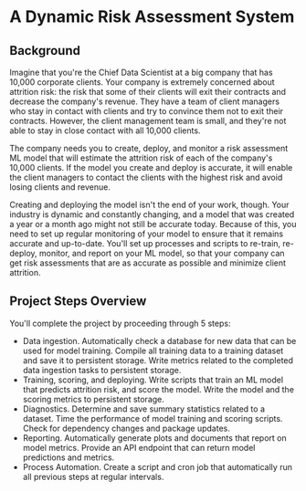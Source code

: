 # A Dynamic Risk Assessment System

## Background
Imagine that you're the Chief Data Scientist at a big company that has 10,000 corporate clients. Your company is extremely concerned about attrition risk: the risk that some of their clients will exit their contracts and decrease the company's revenue. They have a team of client managers who stay in contact with clients and try to convince them not to exit their contracts. However, the client management team is small, and they're not able to stay in close contact with all 10,000 clients.

The company needs you to create, deploy, and monitor a risk assessment ML model that will estimate the attrition risk of each of the company's 10,000 clients. If the model you create and deploy is accurate, it will enable the client managers to contact the clients with the highest risk and avoid losing clients and revenue.

Creating and deploying the model isn't the end of your work, though. Your industry is dynamic and constantly changing, and a model that was created a year or a month ago might not still be accurate today. Because of this, you need to set up regular monitoring of your model to ensure that it remains accurate and up-to-date. You'll set up processes and scripts to re-train, re-deploy, monitor, and report on your ML model, so that your company can get risk assessments that are as accurate as possible and minimize client attrition.

## Project Steps Overview
You'll complete the project by proceeding through 5 steps:

- Data ingestion. Automatically check a database for new data that can be used for model training. Compile all training data to a training dataset and save it to persistent storage. Write metrics related to the completed data ingestion tasks to persistent storage.
- Training, scoring, and deploying. Write scripts that train an ML model that predicts attrition risk, and score the model. Write the model and the scoring metrics to persistent storage.
- Diagnostics. Determine and save summary statistics related to a dataset. Time the performance of model training and scoring scripts. Check for dependency changes and package updates.
- Reporting. Automatically generate plots and documents that report on model metrics. Provide an API endpoint that can return model predictions and metrics.
- Process Automation. Create a script and cron job that automatically run all previous steps at regular intervals.
